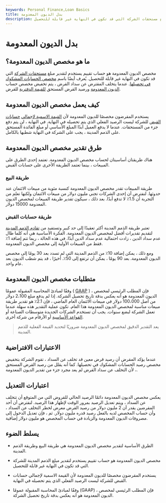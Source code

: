 ```yaml
---
keywords: Personal Finance,Loan Basics
title: بدل الديون المعدومة
description: مخصص الديون المعدومة هو حساب تقييم يستخدم لتقدير مبلغ مستحقات الشركة التي قد تكون في النهاية غير قابلة للتحصيل.
---
```


# بدل الديون المعدومة
## ما هو مخصص الديون المعدومة؟

مخصص الديون المعدومة هو حساب تقييم يستخدم لتقدير مبلغ [مستحقات الشركة](/receivables) التي قد تكون في النهاية غير قابلة للتحصيل. يُعرف أيضًا باسم [مخصص الحسابات المشكوك في تحصيلها](/allowancefordoubtfulaccounts). عندما يتخلف المقترض عن سداد القرض ، يتم تخفيض مخصص حساب [الديون المعدومة](/baddebt) ورصيد القرض المستحق [للقيمة الدفترية](/bookvalue) للقرض.

## كيف يعمل مخصص الديون المعدومة

يستخدم المقرضون مخصصًا للديون المعدومة لأن [القيمة الاسمية لإجمالي](/facevalue) [حسابات القبض](/accountsreceivable) للشركة ليست الرصيد الفعلي الذي يتم تحصيله في النهاية. في النهاية ، لن يتم دفع جزء من المستحقات. عندما لا يدفع العميل أبدًا المبلغ الأساسي أو مبلغ الفائدة المستحق على الذمم المدينة ، يجب على الشركة في النهاية شطبها بالكامل.

## طرق تقدير مخصص الديون المعدومة

هناك طريقتان أساسيتان لحساب مخصص الديون المعدومة. تعتمد إحدى الطرق على المبيعات ، بينما تعتمد الطريقة الأخرى على حسابات القبض.

### طريقة البيع

طريقة المبيعات تقدر مخصص الديون المعدومة كنسبة مئوية من مبيعات الائتمان عند حدوثها. لنفترض أن إحدى الشركات تجني مليون دولار من مبيعات الائتمان ولكنها تعلم من التجربة أن 1.5٪ لا تدفع أبدًا. بعد ذلك ، سيكون تقدير طريقة المبيعات لمخصص الديون المعدومة 15000 دولار.

### طريقة حسابات القبض

تعتبر طريقة الذمم المدينة أكثر تعقيدًا إلى حد كبير وتستفيد من [تقادم الذمم المدينة](/accounts-receivable-aging) لتقديم تقديرات أفضل لمخصص الديون المعدومة. الفكرة الأساسية هي أنه كلما طال عدم سداد الدين ، زادت احتمالية عدم سداد الدين أبدًا. في هذه الحالة ، ربما تتم إضافة 1٪ فقط من المبيعات الأولية إلى مخصص الديون المعدومة.

ومع ذلك ، يمكن إضافة 10٪ من الذمم المدينة التي لم تسدد بعد 30 يومًا إلى مخصص الديون المعدومة. بعد 90 يومًا ، يمكن أن ترتفع إلى 50٪. أخيرًا ، قد يتم شطب الديون بعد عام واحد.

## متطلبات مخصص الديون المعدومة

وفقًا لمبادئ المحاسبة المقبولة عمومًا ( [GAAP](/gaap) ) ، فإن المطلب الرئيسي لمخصص الديون المعدومة هو أنه يعكس بدقة تاريخ تحصيل الشركة. إذا لم يدفع مبلغ 2،100 دولار من أصل 100،000 دولار في مبيعات الائتمان العام الماضي ، فإن 2.1٪ هو تقدير طريقة مبيعات مناسبة لمخصص الديون المعدومة هذا العام. تكون عملية التقدير هذه سهلة عندما تعمل الشركة لبضع سنوات. يجب أن تستخدم الشركات الجديدة متوسطات الصناعة أو [القواعد الأساسية](/rule-of-thumb) أو الأرقام من شركة أخرى.

> يعد التقدير الدقيق لمخصص الديون المعدومة ضروريًا لتحديد القيمة الفعلية للذمم المدينة.

>

## الاعتبارات الافتراضية

عندما يؤكد المقرض أن رصيد قرض معين قد تخلف عن السداد ، تقوم الشركة بتخفيض مخصص رصيد الحسابات المشكوك في تحصيلها. كما أنه يقلل من رصيد القرض المستحق ، لأن التخلف عن سداد القرض لم يعد مجرد جزء من تقدير الديون المعدومة.

## اعتبارات التعديل

يعكس مخصص الديون المعدومة دائمًا الرصيد الحالي للقروض التي من المتوقع أن تتخلف عن السداد ، ويتم تعديل الرصيد بمرور الوقت لإظهار هذا الرصيد. لنفترض أن أحد المقرضين يقدر أن 2 مليون دولار من رصيد القرض معرض لخطر التخلف عن السداد ، وأن حساب المخصص لديه بالفعل رصيد قدره مليون دولار. ثم ، فإن تعديل الدخول إلى مصروفات الديون المعدومة والزيادة في حساب المخصص هو مليون دولار إضافية.

## يسلط الضوء

- الطرق الأساسية لتقدير مخصص الديون المعدومة هي طريقة البيع وطريقة الذمم المدينة.

- مخصص الديون المعدومة هو حساب تقييم يستخدم لتقدير مبلغ الذمم المدينة للشركة التي قد تكون في النهاية غير قابلة للتحصيل.

- يستخدم المقرضون مخصصًا للديون المعدومة لأن القيمة الاسمية لإجمالي حسابات القبض للشركة ليست الرصيد الفعلي الذي يتم تحصيله في النهاية.

- وفقًا لمبادئ المحاسبة المقبولة عمومًا (GAAP) ، فإن المطلب الرئيسي لمخصص الديون المعدومة هو أنه يعكس بدقة تاريخ تحصيل الشركة.

